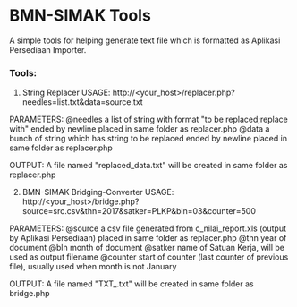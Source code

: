 # BMN-SIMAK Tools
A simple tools for helping generate text file which is formatted as Aplikasi Persediaan Importer.

### Tools:
1. String Replacer
USAGE: http://<your_host>/replacer.php?needles=list.txt&data=source.txt

PARAMETERS:
@needles  a list of string with format "to be replaced;replace with" ended by newline placed in same folder as replacer.php
@data     a bunch of string which has string to be replaced ended by newline placed in same folder as replacer.php

OUTPUT:
A file named "replaced_data.txt" will be created in same folder as replacer.php



2. BMN-SIMAK Bridging-Converter
USAGE: http://<your_host>/bridge.php?source=src.csv&thn=2017&satker=PLKP&bln=03&counter=500

PARAMETERS:
@source   a csv file generated from c_nilai_report.xls (output by Aplikasi Persediaan) placed in same folder as replacer.php
@thn      year of document
@bln      month of document
@satker   name of Satuan Kerja, will be used as output filename
@counter  start of counter (last counter of previous file), usually used when month is not January

OUTPUT:
A file named "TXT_<SATKER>.txt" will be created in same folder as bridge.php
